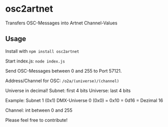 # osc2artnet
Transfers OSC-Messages into Artnet Channel-Values

## Usage

Install with
```npm install osc2artnet```

Start index.js:
```node index.js```

Send OSC-Messages between 0 and 255 to Port 57121.

Address/Channel for OSC:
```/o2a/(universe)/(channel)```

Universe in decimal!
Subnet: first 4 bits
Universe: last 4 bits

Example: Subnet 1 (0x1) DMX-Universe 0 (0x0) = 0x10 = 0d16 = Dezimal 16

Channel: int between 0 and 255

Please feel free to contribute!
